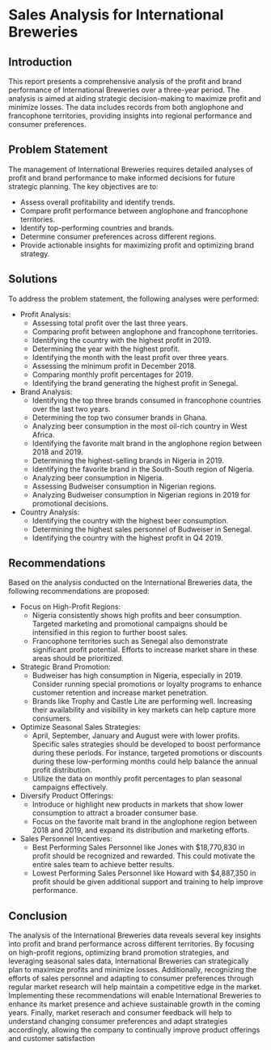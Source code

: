 # Sales Analysis for International Breweries

## Introduction
This report presents a comprehensive analysis of the profit and brand performance of International Breweries over a three-year period. The analysis is aimed at aiding strategic decision-making to maximize profit and minimize losses. The data includes records from both anglophone and francophone territories, providing insights into regional performance and consumer preferences.
## Problem Statement
The management of International Breweries requires detailed analyses of profit and brand performance to make informed decisions for future strategic planning. The key objectives are to:
  * Assess overall profitability and identify trends.
  * Compare profit performance between anglophone and francophone territories.
  * Identify top-performing countries and brands.
  * Determine consumer preferences across different regions.
  * Provide actionable insights for maximizing profit and optimizing brand strategy.
## Solutions
To address the problem statement, the following analyses were performed:
- Profit Analysis:
  * Assessing total profit over the last three years.
  * Comparing profit between anglophone and francophone territories.
  * Identifying the country with the highest profit in 2019.
  * Determining the year with the highest profit.
  * Identifying the month with the least profit over three years.
  * Assessing the minimum profit in December 2018.
  * Comparing monthly profit percentages for 2019.
  * Identifying the brand generating the highest profit in Senegal.
- Brand Analysis:
  * Identifying the top three brands consumed in francophone countries over the last two years.
  * Determining the top two consumer brands in Ghana.
  * Analyzing beer consumption in the most oil-rich country in West Africa.
  * Identifying the favorite malt brand in the anglophone region between 2018 and 2019.
  * Determining the highest-selling brands in Nigeria in 2019.
  * Identifying the favorite brand in the South-South region of Nigeria.
  * Analyzing beer consumption in Nigeria.
  * Assessing Budweiser consumption in Nigerian regions.
  * Analyzing Budweiser consumption in Nigerian regions in 2019 for promotional decisions.
- Country Analysis:
  * Identifying the country with the highest beer consumption.
  * Determining the highest sales personnel of Budweiser in Senegal.
  * Identifying the country with the highest profit in Q4 2019.
## Recommendations
Based on the analysis conducted on the International Breweries data, the following recommendations are proposed:
- Focus on High-Profit Regions:
  * Nigeria consistently shows high profits and beer consumption. Targeted marketing and promotional campaigns should be intensified in this region to further boost sales.
  * Francophone territories such as Senegal also demonstrate significant profit potential. Efforts to increase market share in these areas should be prioritized.
- Strategic Brand Promotion:
  * Budweiser has high consumption in Nigeria, especially in 2019. Consider running special promotions or loyalty programs to enhance customer retention and increase market penetration.
  * Brands like Trophy and Castle Lite are performing well. Increasing their availability and visibility in key markets can help capture more consumers.
- Optimize Seasonal Sales Strategies:
  * April, September, January and August were with lower profits. Specific sales strategies should be developed to boost performance during these periods. For instance, targeted promotions or discounts during these low-performing months could help balance the annual profit distribution.
  * Utilize the data on monthly profit percentages to plan seasonal campaigns effectively.
- Diversify Product Offerings:
  * Introduce or highlight new products in markets that show lower consumption to attract a broader consumer base.
  * Focus on the favorite malt brand in the anglophone region between 2018 and 2019, and expand its distribution and marketing efforts.
- Sales Personnel Incentives:
  * Best Performing Sales Personnel like Jones with $18,770,830 in profit should be recognized and rewarded. This could motivate the entire sales team to achieve better results.
  * Lowest Performing Sales Personnel like Howard with $4,887,350 in profit should be given additional support and training to help improve performance.
  
## Conclusion
The analysis of the International Breweries data reveals several key insights into profit and brand performance across different territories. By focusing on high-profit regions, optimizing brand promotion strategies, and leveraging seasonal sales data, International Breweries can strategically plan to maximize profits and minimize losses.
Additionally, recognizing the efforts of sales personnel and adapting to consumer preferences through regular market research will help maintain a competitive edge in the market. Implementing these recommendations will enable International Breweries to enhance its market presence and achieve sustainable growth in the coming years.
Finally, market reserach and consumer feedback will help to understand changing consumer preferences and adapt strategies accordingly, allowing the company to continually improve product offerings and customer satisfaction
